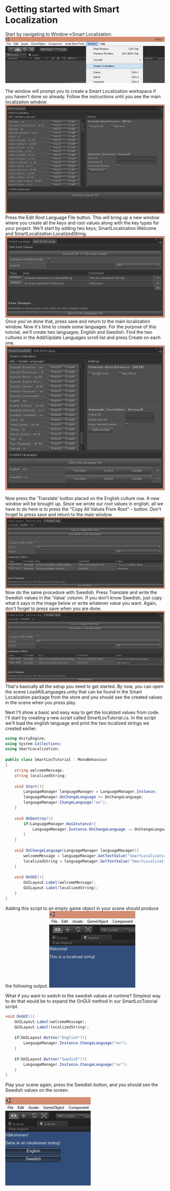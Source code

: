 # Getting started with Smart Localization
Start by navigating to Window->Smart Localization.
![alt](img/getting-started-1.png)

The window will prompt you to create a Smart Localization workspace if you haven't done so already. Follow the instructions until you see the main localization window.
![alt](img/getting-started-2.png)
Press the Edit Root Language File button. This will bring up a new window where you create all the keys and root values along with the key types for your project. We'll start by adding two keys; SmartLocalization.Welcome and SmartLocalization.LocalizedString.
![alt](img/getting-started-3.png)
Once you've done that, press save and return to the main localization window.
Now it's time to create some languages. For the purpose of this tutorial, we'll create two languages; English and Swedish. Find the two cultures in the Add/Update Languages scroll list and press Create on each one.
![alt](img/getting-started-4.png)

Now press the 'Translate' button placed on the English culture row. A new window will be brought up. Since we wrote our root values in english, all we have to do here is to press the "Copy All Values From Root" – button. Don't forget to press save and return to the main window.
![alt](img/getting-started-5.png)
Now do the same procedure with Swedish. Press Translate and write the Swedish values in the 'Value' column. If you don't know Swedish, just copy what it says in the image below or write whatever value you want. Again, don't forget to press save when you are done.
![alt](img/getting-started-6.png)
That's basically all the setup you need to get started. By now, you can open the scene LoadAllLanguages.unity that can be found in the Smart Localization package from the store and you should see the created values in the scene when you press play.

Next I'll show a basic and easy way to get the localized values from code. I'll start by creating a new script called SmartLocTutorial.cs. In the script we'll load the english language and print the two localized strings we created earlier.
```csharp
using UnityEngine;
using System.Collections;
using SmartLocalization;

public class SmartLocTutorial : MonoBehaviour
{
    string welcomeMessage;
    string localizedString;

    void Start(){
        LanguageManager languageManager = LanguageManager.Instance;
        languageManager.OnChangeLanguage += OnChangeLanguage;
        languageManager.ChangeLanguage("en");
    }

    void OnDestroy(){
        if(LanguageManager.HasInstance){
            LanguageManager.Instance.OnChangeLanguage -= OnChangeLanguage;
        }
    }

    void OnChangeLanguage(LanguageManager languageManager){
        welcomeMessage = languageManager.GetTextValue("SmartLocalization.Welcome");
        localizedString = languageManager.GetTextValue("SmartLocalization.LocalizedString");
    }

    void OnGUI(){
        GUILayout.Label(welcomeMessage);
        GUILayout.Label(localizedString);
    }
}

```
Adding this script to an empty game object in your scene should produce the following output.
![alt](img/getting-started-7.png)

What if you want to switch to the swedish values at runtime? Simplest way to do that would be to expand the OnGUI method in our SmartLocTutorial script.
```csharp
void OnGUI(){
    GUILayout.Label(welcomeMessage);
    GUILayout.Label(localizedString);

    if(GUILayout.Button("English")){
        LanguageManager.Instance.ChangeLanguage("en");
    }

    if(GUILayout.Button("Swedish")){
        LanguageManager.Instance.ChangeLanguage("sv");
    }
}
```
Play your scene again, press the Swedish button, and you should see the Swedish values on the screen.

![alt](img/getting-started-8.png)